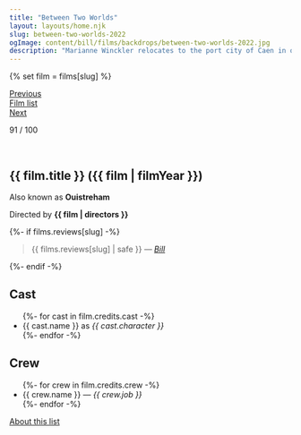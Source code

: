 ```yaml
---
title: "Between Two Worlds"
layout: layouts/home.njk
slug: between-two-worlds-2022
ogImage: content/bill/films/backdrops/between-two-worlds-2022.jpg
description: "Marianne Winckler relocates to the port city of Caen in order to pass herself off as a member of a large community of itinerant workers desperate to make ends meet. She gains employment as a cleaner on a ferry travelling between Ouistreham and Portsmouth, recording the drudgery of the work she and her colleagues are required to do."
---
```


{% set film = films[slug] %}

<nav class="films">
  <div class="prev">
    <a href="../the-tragedy-of-macbeth-2021"><i class="fa-solid fa-chevron-left fa-xs"></i> Previous</a>
  </div>
  <div>
    <a href="../">Film list</a>
  </div>
  <div class="next">
    <a href="../eo-2022">Next <i class="fa-solid fa-chevron-right fa-xs"></i></a>
  </div>
</nav>

<p>91 / 100</p>

<article class="film slug-between-two-worlds-2022">
  <div class="backdrop-and-poster">
    <img class="poster" src="../films/posters/{{ slug }}.jpg" alt="">
    <img class="backdrop" src="../films/backdrops/{{ slug }}.jpg" alt="">
  </div>

  <h1>{{ film.title }} ({{ film | filmYear }})</h1>

  <p>Also known as <strong>Ouistreham</strong></p>

  <p class="director">
    Directed by <strong>{{ film | directors }}</strong>
  </p>

  {%- if films.reviews[slug] -%}
    <blockquote> 
      {{ films.reviews[slug] | safe }} <em>—&nbsp;<a href="/bill">Bill</a></em>
    </blockquote> 
  {%- endif -%}

  <h2>
    Cast
  </h2>
  <ul>
    {%- for cast in film.credits.cast -%}
      <li>
        {{ cast.name }} as <em>{{ cast.character }}</em>
      </li>
    {%- endfor -%}
  </ul>

  <h2>
    Crew
  </h2>
  <ul>
    {%- for crew in film.credits.crew -%}
      <li>
        {{ crew.name }} &mdash; <em>{{ crew.job }}</em>
      </li>
    {%- endfor -%}
  </ul>
</article>
<footer>
  <a href="../about">About this list</a>
</footer>
